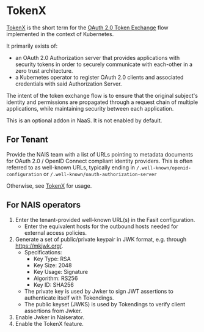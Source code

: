 # TokenX

[TokenX] is the short term for the [OAuth 2.0 Token Exchange][rfc8693] flow implemented in the context of Kubernetes.

It primarily exists of:

- an OAuth 2.0 Authorization server that provides applications with security tokens in order to
securely communicate with each-other in a zero trust architecture.
- a Kubernetes operator to register OAuth 2.0 clients and associated credentials with said Authorization Server.

The intent of the token exchange flow is to ensure that the original subject's identity and permissions are propagated
through a request chain of multiple applications, while maintaining security between each application.

This is an optional addon in NaaS. It is not enabled by default.

## For Tenant

Provide the NAIS team with a list of URLs pointing to metadata documents for OAuth 2.0 / OpenID Connect compliant identity providers.
This is often referred to as well-known URLs, typically ending in `/.well-known/openid-configuration` or `/.well-known/oauth-authorization-server`

Otherwise, see [TokenX] for usage.

## For NAIS operators

1. Enter the tenant-provided well-known URL(s) in the Fasit configuration.
    - Enter the equivalent hosts for the outbound hosts needed for external access policies.
2. Generate a set of public/private keypair in JWK format, e.g. through <https://mkjwk.org/>.
    - Specifications:
        - Key Type: RSA
        - Key Size: 2048
        - Key Usage: Signature
        - Algorithm: RS256
        - Key ID: SHA256
    - The private key is used by Jwker to sign JWT assertions to authenticate itself with Tokendings.
    - The public keyset (JWKS) is used by Tokendings to verify client assertions from Jwker.
3. Enable Jwker in Naiserator.
4. Enable the TokenX feature.

[TokenX]: https://doc.nais.io/security/auth/tokenx/
[rfc8693]: https://www.rfc-editor.org/rfc/rfc8693.html
